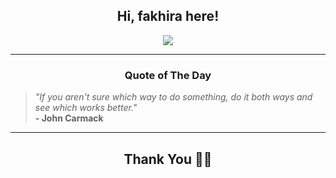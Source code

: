 <h2 align="center"> Hi, fakhira here!</h2>

<p align="center">
<a href="https://github.com/fakhiralkda" alt="github streak"><img src="https://dvst-streak.herokuapp.com/?user=fakhiralkda&theme=tokyonight&fire=DD472C"></a>
</p>

<hr>
<h3 align="center">Quote of The Day</h3>
<p align="center">
<blockquote>
<i>"If you aren't sure which way to do something, do it both ways and see which works better."</i>
<br>
<b>- John Carmack</b>
</blockquote>
</p>


<hr>
<h2 align="center">Thank You 🙏🏼</h2>
